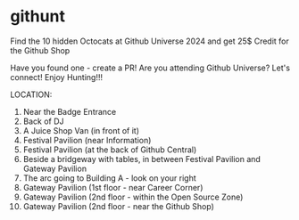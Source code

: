 # githunt
Find the 10 hidden Octocats at Github Universe 2024 and get 25$ Credit for the Github Shop

Have you found one - create a PR!
Are you attending Github Universe? Let's connect!
Enjoy Hunting!!! 

LOCATION:

1. Near the Badge Entrance
2. Back of DJ
3. A Juice Shop Van (in front of it)
4. Festival Pavilion (near Information)
5. Festival Pavilion (at the back of Github Central)
6. Beside a bridgeway with tables, in between Festival Pavilion and Gateway Pavilion
7. The arc going to Building A - look on your right
8. Gateway Pavilion (1st floor - near Career Corner)
9. Gateway Pavilion (2nd floor - within the Open Source Zone)
10. Gateway Pavilion (2nd floor - near the Github Shop)









